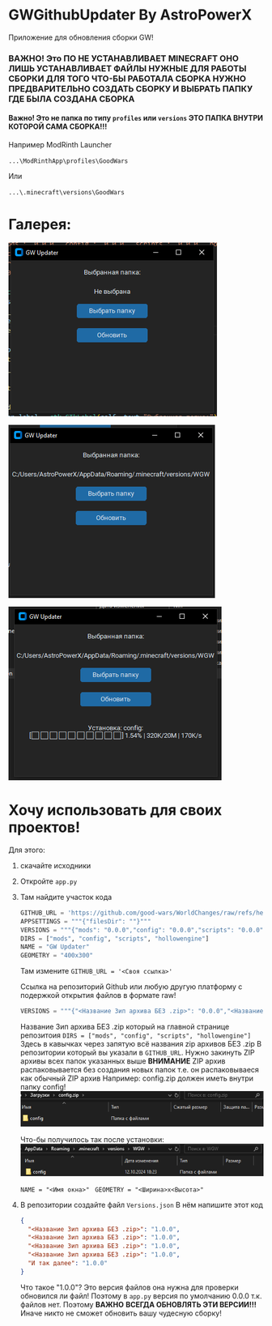 # GWGithubUpdater By AstroPowerX

Приложение для обновления сборки GW!

### ВАЖНО! Это ПО НЕ УСТАНАВЛИВАЕТ MINECRAFT ОНО ЛИШЬ УСТАНАВЛИВАЕТ ФАЙЛЫ НУЖНЫЕ ДЛЯ РАБОТЫ СБОРКИ ДЛЯ ТОГО ЧТО-БЫ РАБОТАЛА СБОРКА НУЖНО ПРЕДВАРИТЕЛЬНО СОЗДАТЬ СБОРКУ И ВЫБРАТЬ ПАПКУ ГДЕ БЫЛА СОЗДАНА СБОРКА 

#### Важно! Это не папка по типу `profiles` или `versions` ЭТО ПАПКА ВНУТРИ КОТОРОЙ САМА СБОРКА!!!

Например ModRinth Launcher

`...\ModRinthApp\profiles\GoodWars`

Или

`...\.minecraft\versions\GoodWars`

# Галерея:

![1728749024074](images/README/1728749024074.png)

![1728749049017](images/README/1728749049017.png)

![1728749083011](images/README/1728749083011.png)

# Хочу использовать для своих проектов!

Для этого:

1. скачайте исходники
2. Откройте `app.py`
3. Там найдите участок кода

   ```python
   GITHUB_URL = 'https://github.com/good-wars/WorldChanges/raw/refs/heads/main/'
   APPSETTINGS = """{"filesDir": ""}"""
   VERSIONS = """{"mods": "0.0.0","config": "0.0.0","scripts": "0.0.0","hollowengine": "0.0.0"}"""
   DIRS = ["mods", "config", "scripts", "hollowengine"]
   NAME = "GW Updater"
   GEOMETRY = "400x300"
   ```
   Там измените
   `GITHUB_URL = '<Своя ссылка>'`

   Ссылка на репозиторий Github или любую другую платформу с подержкой открытия файлов в формате raw!

   ```python
   VERSIONS = """{"<Название Зип архива БЕЗ .zip>": "0.0.0","<Название Зип архива БЕЗ .zip>": "0.0.0","<Название Зип архива БЕЗ .zip>": "0.0.0","<Название Зип архива БЕЗ .zip>": "0.0.0", "И так далее": "0.0.0"}"""
   ```
   Название Зип архива БЕЗ .zip который на главной странице репозитоия
   `DIRS = ["mods", "config", "scripts", "hollowengine"]` Здесь в кавычках через запятую всё названия zip архивов БЕЗ .zip
   В репозитории который вы указали в `GITHUB_URL`. Нужно закинуть ZIP архивы всех папок указанных выше
   **ВНИМАНИЕ**
   ZIP архив распаковывается без создания новых папок т.е. он распаковываеся как обычный ZIP архив
   Например:
   config.zip должен иметь внутри папку config!
   ![1728747671563](images/README/1728747671563.png)

   Что-бы получилось так после установки:
   ![1728747774736](images/README/1728747774736.png)

   `NAME = "<Имя окна>"`
   ` GEOMETRY = "<Ширина>x<Высота>"`
4. В репозитории создайте файл `Versions.json`
   В нём напишите этот код

   ```json
   {
     "<Название Зип архива БЕЗ .zip>": "1.0.0", 
     "<Название Зип архива БЕЗ .zip>": "1.0.0", 
     "<Название Зип архива БЕЗ .zip>": "1.0.0", 
     "<Название Зип архива БЕЗ .zip>": "1.0.0",
     "И так далее": "1.0.0"
   }
   ```
   Что такое "1.0.0"?
   Это версия файлов она нужна для проверки обновился ли файл!
   Поэтому в `app.py` версия по умолчанию 0.0.0 т.к. файлов нет. Поэтому
   **ВАЖНО**
   **ВСЕГДА ОБНОВЛЯТЬ ЭТИ ВЕРСИИ!!!**
   Иначе никто не сможет обновить вашу чудесную сборку!
